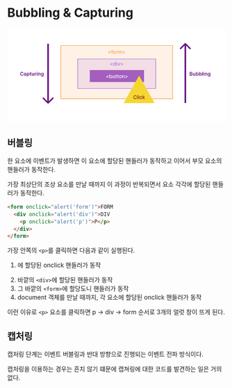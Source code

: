 # Bubbling & Capturing

<img src="../assets/WEB/bubbling_capturing.png">

## 버블링

한 요소에 이벤트가 발생하면 이 요소에 할당된 핸들러가 동작하고 이어서 부모 요소의핸들러가 동작한다.

가장 최상단의 조상 요소를 만날 때까지 이 과정이 반복되면서 요소 각각에 할당된 핸들러가 동작한다.

```html
<form onclick="alert('form')">FORM
  <div onclick="alert('div')">DIV
    <p onclick="alert('p')">P</p>
  </div>
</form>
```

가장 안쪽의 `<p>`를 클릭하면 다음과 같이 실행된다.

1. <p>에 할당된 onclick 핸들러가 동작
2. 바깥의 `<div>`에 할당된 핸들러가 동작
3. 그 바깥의 `<form>`에 할당도니 핸들러가 동작
4. document 객체를 만날 때까지, 각 요소에 할당된 onclick 핸들러가 동작

이런 이유로 `<p>` 요소를 클릭하면 p → div → form 순서로 3개의 얼럿 창이 뜨게 된다.

## 캡처링

캡처링 단계는 이벤트 버블링과 반대 방향으로 진행되는 이벤트 전파 방식이다.

캡처링을 이용하는 경우는 흔치 않기 떄문에 캡쳐링에 대한 코드를 발견하는 일은 거의 없다.